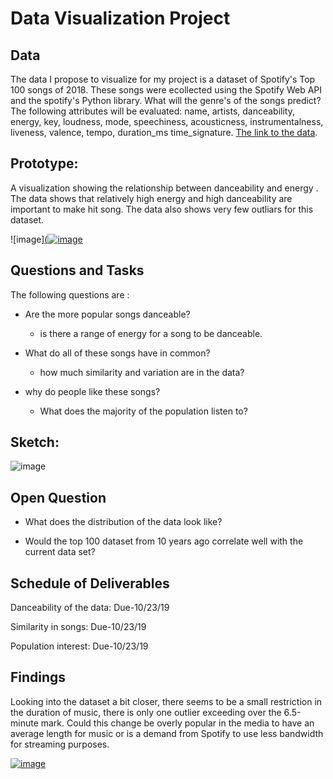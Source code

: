 # Data Visualization Project

## Data
The data I propose to visualize for my project is a dataset of Spotify's Top 100 songs of 2018. These songs were ecollected using the Spotify Web API and the spotify's Python library. What will the genre's of the songs predict? The following attributes will be evaluated: name, artists, danceability, energy, key, loudness, mode, speechiness, acousticness, instrumentalness, liveness, valence, tempo, duration_ms 	time_signature. [The link to the data](https://www.kaggle.com/nadintamer/top-spotify-tracks-of-2018).

## Prototype:
A visualization showing the relationship between danceability and energy . The data shows that relatively high energy and high danceability are important to make hit song. The data also shows very few outliars for this dataset.

![image][(![image](https://user-images.githubusercontent.com/44887761/66096192-329cb100-e568-11e9-89c1-c89f054f9702.png)](https://beta.vizhub.com/samemurk21/6af3bc82208e4a56a695f4b0473640d7)

## Questions and Tasks

The following questions are : 

* Are the more popular songs danceable?
  * is there a range of energy for a song to be danceable.

* What do all of these songs have in common?
  * how much similarity and variation are in the data?

* why do people like these songs?
  * What does the majority of the population listen to?


## Sketch:
![image](https://user-images.githubusercontent.com/44887761/66096839-3f220900-e56a-11e9-98e6-eea0e32f7d40.png)

## Open Question
* What does the distribution of the data look like?

* Would the top 100 dataset from 10 years ago correlate well with the current data set?

## Schedule of Deliverables

Danceability of the data:                     Due-10/23/19

Similarity in songs:                          Due-10/23/19

Population interest:                          Due-10/23/19

## Findings 
Looking into the dataset a bit closer, there seems to be a small restriction in the duration of music, there is only one outlier exceeding over the 6.5-minute mark. Could this change be overly popular in the media to have an average length for music or is a demand from Spotify to use less bandwidth for streaming purposes.

[![image](https://user-images.githubusercontent.com/44887761/66364281-2b561880-e957-11e9-824f-c0d5213da0ed.png)](https://beta.vizhub.com/samemurk21/9bac56d08115406e91f0876c2bd1372d?edit=files&file=index.html)

